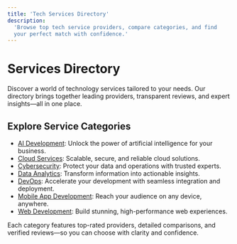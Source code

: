 ```yaml
---
title: 'Tech Services Directory'
description:
  'Browse top tech service providers, compare categories, and find
  your perfect match with confidence.'
---
```


# Services Directory

Discover a world of technology services tailored to your needs. Our
directory brings together leading providers, transparent reviews, and
expert insights—all in one place.

## Explore Service Categories

- [AI Development](/services/ai-development): Unlock the power of
  artificial intelligence for your business.
- [Cloud Services](/services/cloud-services): Scalable, secure, and
  reliable cloud solutions.
- [Cybersecurity](/services/cybersecurity): Protect your data and
  operations with trusted experts.
- [Data Analytics](/services/data-analytics): Transform information
  into actionable insights.
- [DevOps](/services/devops): Accelerate your development with
  seamless integration and deployment.
- [Mobile App Development](/services/mobile-app-development): Reach
  your audience on any device, anywhere.
- [Web Development](/services/web-development): Build stunning,
  high-performance web experiences.

Each category features top-rated providers, detailed comparisons, and
verified reviews—so you can choose with clarity and confidence.
